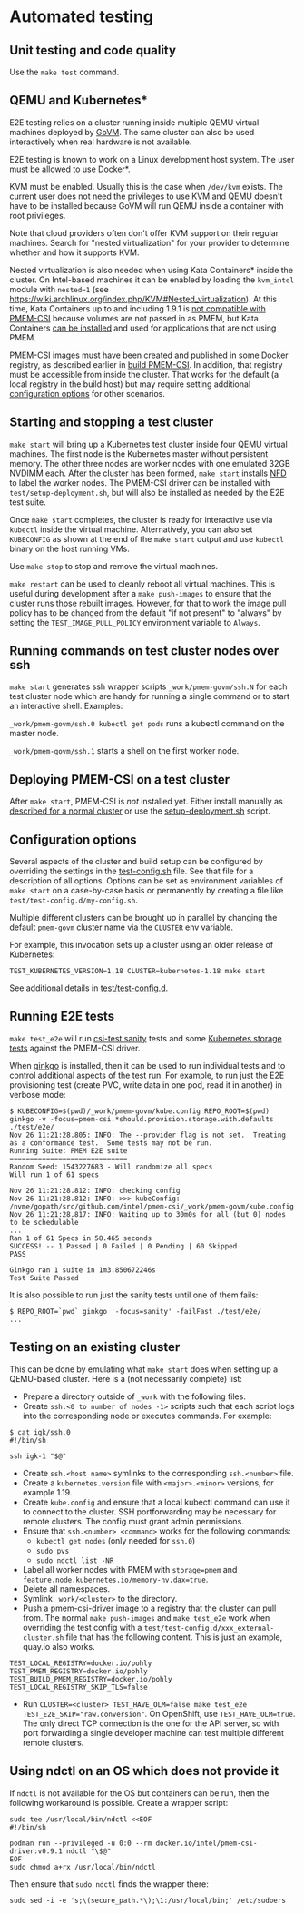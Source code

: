 # Automated testing

## Unit testing and code quality

Use the `make test` command.

## QEMU and Kubernetes\*

E2E testing relies on a cluster running inside multiple QEMU virtual
machines deployed by [GoVM](https://github.com/govm-project/govm). The
same cluster can also be used interactively when real hardware is not
available.

E2E testing is known to work on a Linux development host system. The user
must be allowed to use Docker\*.

KVM must be enabled. Usually this is the case when `/dev/kvm` exists.
The current user does not need the privileges to use KVM and QEMU
doesn't have to be installed because GoVM will run QEMU inside a
container with root privileges.

Note that cloud providers often don't offer KVM support on their
regular machines. Search for "nested virtualization" for your provider
to determine whether and how it supports KVM.

Nested virtualization is also needed when using Kata Containers\* inside
the cluster. On Intel-based machines it can be enabled by loading the
`kvm_intel` module with `nested=1` (see
https://wiki.archlinux.org/index.php/KVM#Nested_virtualization). At
this time, Kata Containers up to and including 1.9.1 is [not
compatible with
PMEM-CSI](https://github.com/intel/pmem-csi/issues/303) because
volumes are not passed in as PMEM, but Kata Containers [can be
installed](https://github.com/kata-containers/packaging/tree/master/kata-deploy#kubernetes-quick-start)
and used for applications that are not using PMEM.

PMEM-CSI images must have been created and published in some Docker
registry, as described earlier in [build PMEM-CSI](DEVELOPMENT.md#build-pmem-csi).
In addition, that registry must be accessible from inside the
cluster. That works for the default (a local registry in the build
host) but may require setting additional [configuration
options](#configuration-options) for other scenarios.

## Starting and stopping a test cluster

`make start` will bring up a Kubernetes test cluster inside four QEMU
virtual machines.
The first node is the Kubernetes master without
persistent memory.
The other three nodes are worker nodes with one emulated 32GB NVDIMM each.
After the cluster has been formed, `make start` installs [NFD](https://kubernetes-sigs.github.io/node-feature-discovery/stable/get-started/index.html) to label
the worker nodes. The PMEM-CSI driver can be installed with
`test/setup-deployment.sh`, but will also be installed as needed by
the E2E test suite.

Once `make start` completes, the cluster is ready for interactive use via
`kubectl` inside the virtual machine. Alternatively, you can also
set `KUBECONFIG` as shown at the end of the `make start` output
and use `kubectl` binary on the host running VMs.

Use `make stop` to stop and remove the virtual machines.

`make restart` can be used to cleanly reboot all virtual
machines. This is useful during development after a `make push-images`
to ensure that the cluster runs those rebuilt images. However, for
that to work the image pull policy has to be changed from the default
"if not present" to "always" by setting the `TEST_IMAGE_PULL_POLICY`
environment variable to `Always`.

## Running commands on test cluster nodes over ssh

`make start` generates ssh wrapper scripts `_work/pmem-govm/ssh.N` for each
test cluster node which are handy for running a single command or to
start an interactive shell. Examples:

`_work/pmem-govm/ssh.0 kubectl get pods` runs a kubectl command on
the master node.

`_work/pmem-govm/ssh.1` starts a shell on the first worker node.

## Deploying PMEM-CSI on a test cluster

After `make start`, PMEM-CSI is *not* installed yet. Either install
manually as [described for a normal
cluster](install.md#installation-and-setup) or use the
[setup-deployment.sh](/test/setup-deployment.sh) script.

## Configuration options

Several aspects of the cluster and build setup can be configured by overriding
the settings in the [test-config.sh](/test/test-config.sh) file. See
that file for a description of all options. Options can be set as
environment variables of `make start` on a case-by-case basis or
permanently by creating a file like `test/test-config.d/my-config.sh`.

Multiple different clusters can be brought up in parallel by changing
the default `pmem-govm` cluster name via the `CLUSTER` env variable.

For example, this invocation sets up a cluster using an older release
of Kubernetes:

```
TEST_KUBERNETES_VERSION=1.18 CLUSTER=kubernetes-1.18 make start
```

See additional details in [test/test-config.d](/test/test-config.d).

## Running E2E tests

`make test_e2e` will run [csi-test
sanity](https://github.com/kubernetes-csi/csi-test/tree/master/pkg/sanity)
tests and some [Kubernetes storage
tests](https://github.com/kubernetes/kubernetes/tree/master/test/e2e/storage/testsuites)
against the PMEM-CSI driver.

When [ginkgo](https://onsi.github.io/ginkgo/) is installed, then it
can be used to run individual tests and to control additional aspects
of the test run. For example, to run just the E2E provisioning test
(create PVC, write data in one pod, read it in another) in verbose mode:

``` console
$ KUBECONFIG=$(pwd)/_work/pmem-govm/kube.config REPO_ROOT=$(pwd) ginkgo -v -focus=pmem-csi.*should.provision.storage.with.defaults ./test/e2e/
Nov 26 11:21:28.805: INFO: The --provider flag is not set.  Treating as a conformance test.  Some tests may not be run.
Running Suite: PMEM E2E suite
=============================
Random Seed: 1543227683 - Will randomize all specs
Will run 1 of 61 specs

Nov 26 11:21:28.812: INFO: checking config
Nov 26 11:21:28.812: INFO: >>> kubeConfig: /nvme/gopath/src/github.com/intel/pmem-csi/_work/pmem-govm/kube.config
Nov 26 11:21:28.817: INFO: Waiting up to 30m0s for all (but 0) nodes to be schedulable
...
Ran 1 of 61 Specs in 58.465 seconds
SUCCESS! -- 1 Passed | 0 Failed | 0 Pending | 60 Skipped
PASS

Ginkgo ran 1 suite in 1m3.850672246s
Test Suite Passed
```

It is also possible to run just the sanity tests until one of them fails:

``` console
$ REPO_ROOT=`pwd` ginkgo '-focus=sanity' -failFast ./test/e2e/
...
```

## Testing on an existing cluster

This can be done by emulating what `make start` does when setting up a
QEMU-based cluster. Here is a (not necessarily complete) list:
- Prepare a directory outside of `_work` with the following files.
- Create `ssh.<0 to number of nodes -1>` scripts such that each script
  logs into the corresponding node or executes commands. For example:
``` console
$ cat igk/ssh.0
#!/bin/sh

ssh igk-1 "$@"
```
- Create `ssh.<host name>` symlinks to the corresponding `ssh.<number>` file.
- Create a `kubernetes.version` file with `<major>.<minor>` versions, for example 1.19.
- Create `kube.config` and ensure that a local kubectl command can use it
  to connect to the cluster. SSH portforwarding may be necessary for remote
  clusters. The config must grant admin permissions.
- Ensure that `ssh.<number> <command>` works for the following commands:
  - `kubectl get nodes` (only needed for `ssh.0`)
  - `sudo pvs`
  - `sudo ndctl list -NR`
- Label all worker nodes with PMEM with `storage=pmem` and
  `feature.node.kubernetes.io/memory-nv.dax=true`.
- Delete all namespaces.
- Symlink `_work/<cluster>` to the directory.
- Push a pmem-csi-driver image to a registry that the cluster can pull from.
  The normal `make push-images` and `make test_e2e` work when overriding the test config
  with a `test/test-config.d/xxx_external-cluster.sh` file that has the following content.
  This is just an example, quay.io also works.
```
TEST_LOCAL_REGISTRY=docker.io/pohly
TEST_PMEM_REGISTRY=docker.io/pohly
TEST_BUILD_PMEM_REGISTRY=docker.io/pohly
TEST_LOCAL_REGISTRY_SKIP_TLS=false
```
- Run `CLUSTER=<cluster> TEST_HAVE_OLM=false make test_e2e TEST_E2E_SKIP="raw.conversion"`. On OpenShift,
  use `TEST_HAVE_OLM=true`. The only direct TCP connection is the one for the API server,
  so with port forwarding a single developer machine can test multiple different remote
  clusters.

## Using ndctl on an OS which does not provide it

If `ndctl` is not available for the OS but containers can be run, then
the following workaround is possible. Create a wrapper script:
``` ShellSession
sudo tee /usr/local/bin/ndctl <<EOF
#!/bin/sh

podman run --privileged -u 0:0 --rm docker.io/intel/pmem-csi-driver:v0.9.1 ndctl "\$@"
EOF
sudo chmod a+rx /usr/local/bin/ndctl
```

Then ensure that `sudo ndctl` finds the wrapper there:
``` ShellSession
sudo sed -i -e 's;\(secure_path.*\);\1:/usr/local/bin;' /etc/sudoers
```
